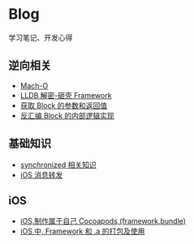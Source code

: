 # Blog
学习笔记、开发心得

## 逆向相关

- [Mach-O](https://github.com/lixianshen/Blog/blob/master/2018-09-03-Mach-O.md)
- [LLDB 解密-砸壳 Framework](https://github.com/lixianshen/Blog/blob/master/2018-10-15-LDB%20解密-砸壳%20Framework.md)
- [获取 Block 的参数和返回值](https://github.com/lixianshen/Blog/blob/master/2018-10-25-获取%20Block%20的参数和返回值.md)
- [反汇编 Block 的内部逻辑实现](https://github.com/lixianshen/Blog/blob/master/2018-11-02-反汇编%20block%20的内部逻辑实现.md)



## 基础知识

- [synchronized 相关知识](http://lichengfublog.com/2018/04/23/synchronized相关知识/)
- [iOS 消息转发](https://github.com/lixianshen/Blog/blob/73fabd2c3239a4611fb7eb6ed16022c9738f564e/2017-04-06-iOS%20消息转发.md)


## iOS

- [iOS,制作属于自己 Cocoapods,(framework,bundle)](http://lichengfublog.com/2017/05/04/iOS,制作属于自己cocoapods,(framework,bundle)/)
- [iOS 中, Framework 和 .a 的打包及使用](http://lichengfublog.com/2017/03/07/iOS中,Framework和-a的打包及使用/)
